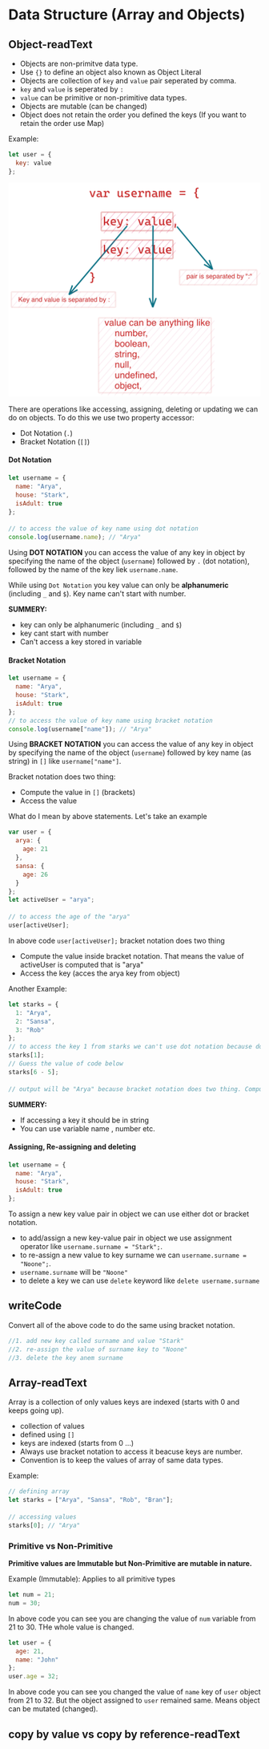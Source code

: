 # Data Structure (Array and Objects)

## Object-readText

- Objects are non-primitve data type.
- Use `{}` to define an object also known as Object Literal
- Objects are collection of `key` and `value` pair seperated by comma.
- `key` and `value` is seperated by `:`
- `value` can be primitive or non-primitive data types.
- Objects are mutable (can be changed)
- Object does not retain the order you defined the keys (If you want to retain the order use Map)

Example:

```js
let user = {
  key: value
};
```

![Object](./assets/object.png)

There are operations like accessing, assigning, deleting or updating we can do on objects. To do this we use two property accessor:

- Dot Notation (`.`)
- Bracket Notation (`[]`)

#### Dot Notation

```js
let username = {
  name: "Arya",
  house: "Stark",
  isAdult: true
};

// to access the value of key name using dot notation
console.log(username.name); // "Arya"
```

Using **DOT NOTATION** you can access the value of any key in object by specifying the name of the object (`username`) followed by `.` (dot notation), followed by the name of the key liek `username.name`.

While using `Dot Notation` you key value can only be **alphanumeric** (including `_` and `$`). Key name can't start with number.

**SUMMERY:**

- key can only be alphanumeric (including `_` and `$`)
- key cant start with number
- Can't access a key stored in variable

#### Bracket Notation

```js
let username = {
  name: "Arya",
  house: "Stark",
  isAdult: true
};
// to access the value of key name using bracket notation
console.log(username["name"]); // "Arya"
```

Using **BRACKET NOTATION** you can access the value of any key in object by specifying the name of the object (`username`) followed by key name (as string) in `[]` like `username["name"]`.

Bracket notation does two thing:

- Compute the value in `[]` (brackets)
- Access the value

What do I mean by above statements. Let's take an example

```js
var user = {
  arya: {
    age: 21
  },
  sansa: {
    age: 26
  }
};
let activeUser = "arya";

// to access the age of the "arya"
user[activeUser];
```

In above code `user[activeUser];` bracket notation does two thing

- Compute the value inside bracket notation. That means the value of activeUser is computed that is "arya"
- Access the key (acces the arya key from object)

Another Example:

```js
let starks = {
  1: "Arya",
  2: "Sansa",
  3: "Rob"
};
// to access the key 1 from starks we can't use dot notation because dot notation doesn't support key starting with number or is a number. So we will use bracket notation
starks[1];
// Guess the value of code below
starks[6 - 5];

// output will be "Arya" because bracket notation does two thing. Compute the value inside bracket notation and access the value
```

**SUMMERY:**

- If accessing a key it should be in string
- You can use variable name , number etc.

#### Assigning, Re-assigning and deleting

```js
let username = {
  name: "Arya",
  house: "Stark",
  isAdult: true
};
```

To assign a new key value pair in object we can use either dot or bracket notation.

- to add/assign a new key-value pair in object we use assignment operator like `username.surname = "Stark";`.
- to re-assign a new value to key surname we can `username.surname = "Noone";`.
- `username.surname` will be `"Noone"`
- to delete a key we can use `delete` keyword like `delete username.surname`

## writeCode

Convert all of the above code to do the same using bracket notation.

```js
//1. add new key called surname and value "Stark"
//2. re-assign the value of surname key to "Noone"
//3. delete the key anem surname
```

## Array-readText

Array is a collection of only values keys are indexed (starts with 0 and keeps going up).

- collection of values
- defined using `[]`
- keys are indexed (starts from 0 ...)
- Always use bracket notation to access it beacuse keys are number.
- Convention is to keep the values of array of same data types.

Example:

```js
// defining array
let starks = ["Arya", "Sansa", "Rob", "Bran"];

// accessing values
starks[0]; // "Arya"
```

### Primitive vs Non-Primitive

**Primitive values are Immutable but Non-Primitive are mutable in nature.**

Example (Immutable): Applies to all primitive types

```js
let num = 21;
num = 30;
```

In above code you can see you are changing the value of `num` variable from 21 to 30. THe whole value is changed.

```js
let user = {
  age: 21,
  name: "John"
};
user.age = 32;
```

In above code you can see you changed the value of `name` key of `user` object from 21 to 32. But the object assigned to `user` remained same. Means object can be mutated (changed).

## copy by value vs copy by reference-readText
